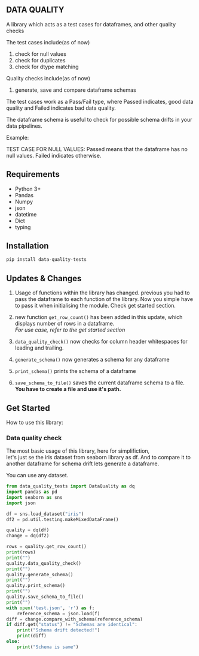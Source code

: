 ## DATA QUALITY

A library which acts as a test cases for dataframes, and other quality checks

The test cases include(as of now)
1. check for null values
2. check for duplicates
3. check for dtype matching

Quality checks include(as of now)
1. generate, save and compare dataframe schemas

The test cases work as a Pass/Fail type, where Passed indicates, good data quality and Failed indicates bad data quality. 

The dataframe schema is useful to check for possible schema drifts in your data pipelines.

Example: 

TEST CASE FOR NULL VALUES: Passed means that the dataframe has no null values. Failed indicates otherwise.

## Requirements

* Python 3+
* Pandas
* Numpy
* json
* datetime
* Dict
* typing


## Installation

```python
pip install data-quality-tests
```

## Updates & Changes

1. Usage of functions within the library has changed. previous you had to pass the dataframe to each function of the library. Now you simple have to pass it when initialising the module. Check get started section.


2. new function ```get_row_count()``` has been added in this update, which displays number of rows in a dataframe.  
*For use case, refer to the get started section*

3. ```data_quality_check()``` now checks for column header whitespaces for leading and trailing.

4. ```generate_schema()``` now generates a schema for any dataframe

5. ```print_schema()``` prints the schema of a dataframe

6. ```save_schema_to_file()``` saves the current dataframe schema to a file. **You have to create a file and use it's path.**


## Get Started

How to use this library:

### Data quality check

The most basic usage of this library, here for simplifiction,  
let's just se the iris dataset from seaborn library as df. And to compare it to another dataframe for schema drift lets generate a dataframe.

You can use any dataset.

```python
from data_quality_tests import DataQuality as dq
import pandas as pd
import seaborn as sns
import json

df = sns.load_dataset("iris")
df2 = pd.util.testing.makeMixedDataFrame()

quality = dq(df)
change = dq(df2)

rows = quality.get_row_count()
print(rows)
print("")
quality.data_quality_check()
print("")
quality.generate_schema()
print("")
quality.print_schema()
print("")
quality.save_schema_to_file()
print("")
with open('test.json', 'r') as f:
    reference_schema = json.load(f)
diff = change.compare_with_schema(reference_schema)
if diff.get("status") != "Schemas are identical":
    print("Schema drift detected!")
    print(diff)
else:
    print("Schema is same")
```
